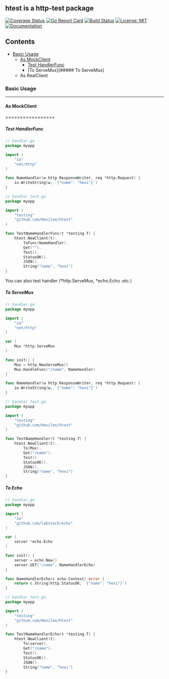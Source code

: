 ## htest is a http-test package

[![Coverage Status](https://coveralls.io/repos/github/Hexilee/htest/badge.svg)](https://coveralls.io/github/Hexilee/htest)
[![Go Report Card](https://goreportcard.com/badge/github.com/Hexilee/htest)](https://goreportcard.com/report/github.com/Hexilee/htest)
[![Build Status](https://travis-ci.org/Hexilee/htest.svg?branch=master)](https://travis-ci.org/Hexilee/htest)
[![License: MIT](https://img.shields.io/badge/License-MIT-yellow.svg)](https://github.com/Hexilee/htest/blob/master/LICENSE)
[![Documentation](https://godoc.org/github.com/Hexilee/htest?status.svg)](https://godoc.org/github.com/Hexilee/htest)

## Contents

- [Basic Usage](#BasicUsage)
    - [As MockClient](#AsMockClient)
        - [Test HandlerFunc](#TestHandlerFunc)
        - [To ServeMux](##### To ServeMux)
    - As RealClient

<h3 id="BasicUsage">Basic Usage</h3>

-----------------

<h4 id="AsMockClient">As MockClient</h4>

=================

<h5 id="TestHandlerFunc">Test HandlerFunc</h5>

```go
// handler.go
package myapp

import (
	"io"
	"net/http"
)

func NameHandler(w http.ResponseWriter, req *http.Request) {
	io.WriteString(w, `{"name": "hexi"}`)
}
```

```go
// handler_test.go
package myapp

import (
	"testing"
	"github.com/Hexilee/htest"
)

func TestNameHandlerFunc(t *testing.T) {
	htest.NewClient(t).
		ToFunc(NameHandler).
		Get("").
		Test().
		StatusOK().
		JSON().
		String("name", "hexi")
}
```

You can also test handler (*http.ServeMux, *echo.Echo .etc.)

<h5 id="ToServeMux">To ServeMux</h5>

```go
// handler.go
package myapp

import (
	"io"
	"net/http"
)

var (
	Mux *http.ServeMux
)

func init() {
	Mux = http.NewServeMux()
	Mux.HandleFunc("/name", NameHandler)
}

func NameHandler(w http.ResponseWriter, req *http.Request) {
	io.WriteString(w, `{"name": "hexi"}`)
}
```

```go
// handler_test.go
package myapp

import (
	"testing"
	"github.com/Hexilee/htest"
)

func TestNameHandler(t *testing.T) {
	htest.NewClient(t).
		To(Mux).
		Get("/name").
		Test().
		StatusOK().
		JSON().
		String("name", "hexi")
}
```

##### To Echo

```go
// handler.go
package myapp

import (
	"io"
	"github.com/labstack/echo"
)

var (
	server *echo.Echo
)

func init() {
	server = echo.New()
	server.GET("/name", NameHandlerEcho)
}

func NameHandlerEcho(c echo.Context) error {
	return c.String(http.StatusOK, `{"name": "hexi"}`)
}
```

```go
// handler_test.go
package myapp

import (
	"testing"
	"github.com/Hexilee/htest"
)

func TestNameHandlerEcho(t *testing.T) {
	htest.NewClient(t).
		To(server).
		Get("/name").
		Test().
		StatusOK().
		JSON().
		String("name", "hexi")
}
```

